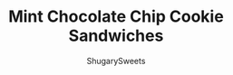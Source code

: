 ---
layout: ../../layouts/MarkdownPostLayout.astro
title: Mint Chocolate Chip Cookie Sandwiches
author: ShugarySweets
pubDate: 2019-01-15
description: "Easy Mint Chocolate Chip Cookie Sandwiches for St.Patricks Day"
image_url: https://www.shugarysweets.com/wp-content/uploads/2014/02/mint-chocolate-chip-cookies-2.jpg
tags: ["Cookies","American"]
calories: 104
protein: 1
carbohydrates: 13
fats: 6
fiber: 1
ingredients: ["1 package (16 ounce) Refrigerated Chocolate Chip Cookie Dough","1/4 cup unsalted butter, softened","1 cup powdered sugar","1/2 teaspoon pure mint extract","green food coloring","1 Tablespoon milk","3/4 cup Ghirardelli white chocolate wafers, melted","sprinkles"]
serves: 20
time: "23 minutes"
prepTime: "15 minutes"
instructions: ["Scoop 1 Tablespoon cookie dough and roll it into a ball. Place on a parchment paper lined baking sheet. Bake in a 350 degree oven for about 8-10 minutes. Remove and cool completely on wire rack.","In a mixing bowl, beat softened butter with sugar, mint, green food coloring and milk for 3-5 minutes, until light and fluffy. Spoon into a decorating bag and pipe onto cooled cookies, pairing like sized cookies together.","Dip half of the cookie into melted white chocolate, add sprinkles immediately. Place cookie back on parchment paper until set, about 10 minutes. Store in airtight container at room temperature for up to one week. ENJOY."]
nutrition: ["104 calories","13 grams carbohydrates","7 milligrams cholesterol","6 grams fat","1 grams fiber","1 grams protein","3 grams saturated fat","16 milligrams sodium","11 grams sugar","0 grams trans fat","2 grams unsaturated fat"]
---